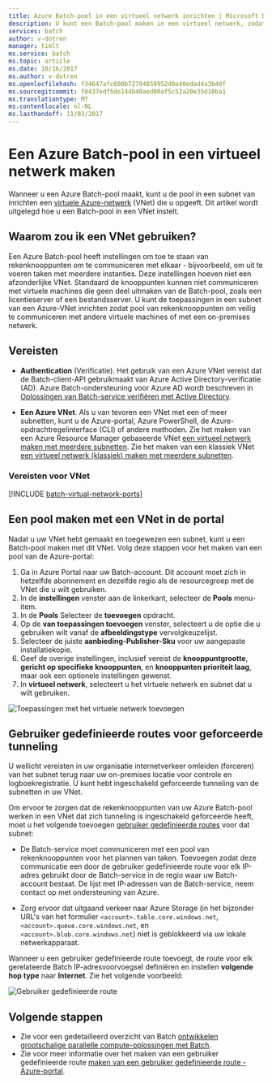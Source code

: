 ```yaml
---
title: Azure Batch-pool in een virtueel netwerk inrichten | Microsoft Docs
description: U kunt een Batch-pool maken in een virtueel netwerk, zodat de rekenknooppunten veilig kunnen communiceren met andere virtuele machines in het netwerk, zoals een bestandsserver.
services: batch
author: v-dotren
manager: timlt
ms.service: batch
ms.topic: article
ms.date: 10/16/2017
ms.author: v-dotren
ms.openlocfilehash: f34647afc600b72704859952d0a40edad4a3b40f
ms.sourcegitcommit: f8437edf5de144b40aed00af5c52a20e35d10ba1
ms.translationtype: MT
ms.contentlocale: nl-NL
ms.lasthandoff: 11/03/2017
---
```

# <a name="create-an-azure-batch-pool-in-a-virtual-network"></a>Een Azure Batch-pool in een virtueel netwerk maken


Wanneer u een Azure Batch-pool maakt, kunt u de pool in een subnet van inrichten een [virtuele Azure-netwerk](../virtual-network/virtual-networks-overview.md) (VNet) die u opgeeft. Dit artikel wordt uitgelegd hoe u een Batch-pool in een VNet instelt. 



## <a name="why-use-a-vnet"></a>Waarom zou ik een VNet gebruiken?


Een Azure Batch-pool heeft instellingen om toe te staan van rekenknooppunten om te communiceren met elkaar - bijvoorbeeld, om uit te voeren taken met meerdere instanties. Deze instellingen hoeven niet een afzonderlijke VNet. Standaard de knooppunten kunnen niet communiceren met virtuele machines die geen deel uitmaken van de Batch-pool, zoals een licentieserver of een bestandsserver. U kunt de toepassingen in een subnet van een Azure-VNet inrichten zodat pool van rekenknooppunten om veilig te communiceren met andere virtuele machines of met een on-premises netwerk. 



## <a name="prerequisites"></a>Vereisten

* **Authentication** (Verificatie). Het gebruik van een Azure VNet vereist dat de Batch-client-API gebruikmaakt van Azure Active Directory-verificatie (AD). Azure Batch-ondersteuning voor Azure AD wordt beschreven in [Oplossingen van Batch-service verifiëren met Active Directory](batch-aad-auth.md). 

* **Een Azure VNet**. Als u van tevoren een VNet met een of meer subnetten, kunt u de Azure-portal, Azure PowerShell, de Azure-opdrachtregelinterface (CLI) of andere methoden. Zie het maken van een Azure Resource Manager gebaseerde VNet [een virtueel netwerk maken met meerdere subnetten](../virtual-network/virtual-networks-create-vnet-arm-pportal.md). Zie het maken van een klassiek VNet [een virtueel netwerk (klassiek) maken met meerdere subnetten](../virtual-network/create-virtual-network-classic.md).

### <a name="vnet-requirements"></a>Vereisten voor VNet
[!INCLUDE [batch-virtual-network-ports](../../includes/batch-virtual-network-ports.md)]
    
## <a name="create-a-pool-with-a-vnet-in-the-portal"></a>Een pool maken met een VNet in de portal

Nadat u uw VNet hebt gemaakt en toegewezen een subnet, kunt u een Batch-pool maken met dit VNet. Volg deze stappen voor het maken van een pool van de Azure-portal: 



1. Ga in Azure Portal naar uw Batch-account. Dit account moet zich in hetzelfde abonnement en dezelfde regio als de resourcegroep met de VNet die u wilt gebruiken. 
2. In de **instellingen** venster aan de linkerkant, selecteer de **Pools** menu-item.
3. In de **Pools** Selecteer de **toevoegen** opdracht.
4. Op de **van toepassingen toevoegen** venster, selecteert u de optie die u gebruiken wilt vanaf de **afbeeldingstype** vervolgkeuzelijst. 
5. Selecteer de juiste **aanbieding-Publisher-Sku** voor uw aangepaste installatiekopie.
6. Geef de overige instellingen, inclusief vereist de **knooppuntgrootte**, **gericht op specifieke knooppunten**, en **knooppunten prioriteit laag**, maar ook een optionele instellingen gewenst.
7. In **virtueel netwerk**, selecteert u het virtuele netwerk en subnet dat u wilt gebruiken.
  
  ![Toepassingen met het virtuele netwerk toevoegen](./media/batch-virtual-network/add-vnet-pool.png)

## <a name="user-defined-routes-for-forced-tunneling"></a>Gebruiker gedefinieerde routes voor geforceerde tunneling

U wellicht vereisten in uw organisatie internetverkeer omleiden (forceren) van het subnet terug naar uw on-premises locatie voor controle en logboekregistratie. U kunt hebt ingeschakeld geforceerde tunneling van de subnetten in uw VNet. 

Om ervoor te zorgen dat de rekenknooppunten van uw Azure Batch-pool werken in een VNet dat zich tunneling is ingeschakeld geforceerde heeft, moet u het volgende toevoegen [gebruiker gedefinieerde routes](../virtual-network/virtual-networks-udr-overview.md) voor dat subnet:

* De Batch-service moet communiceren met een pool van rekenknooppunten voor het plannen van taken. Toevoegen zodat deze communicatie een door de gebruiker gedefinieerde route voor elk IP-adres gebruikt door de Batch-service in de regio waar uw Batch-account bestaat. De lijst met IP-adressen van de Batch-service, neem contact op met ondersteuning van Azure.

* Zorg ervoor dat uitgaand verkeer naar Azure Storage (in het bijzonder URL's van het formulier `<account>.table.core.windows.net`, `<account>.queue.core.windows.net`, en `<account>.blob.core.windows.net`) niet is geblokkeerd via uw lokale netwerkapparaat.

Wanneer u een gebruiker gedefinieerde route toevoegt, de route voor elk gerelateerde Batch IP-adresvoorvoegsel definiëren en instellen **volgende hop type** naar **Internet**. Zie het volgende voorbeeld:

![Gebruiker gedefinieerde route](./media/batch-virtual-network/user-defined-route.png)

## <a name="next-steps"></a>Volgende stappen

- Zie voor een gedetailleerd overzicht van Batch [ontwikkelen grootschalige parallelle compute-oplossingen met Batch](batch-api-basics.md).
- Zie voor meer informatie over het maken van een gebruiker gedefinieerde route [maken van een gebruiker gedefinieerde route - Azure-portal](../virtual-network/create-user-defined-route-portal.md).
